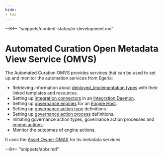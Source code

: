 ```yaml
---
hide:
- toc
---
```


<!-- SPDX-License-Identifier: CC-BY-4.0 -->
<!-- Copyright Contributors to the Egeria project. -->

--8<-- "snippets/content-status/in-development.md"

# Automated Curation Open Metadata View Service (OMVS)

The Automated Curation OMVS provides services that can be used to set up and monitor the automation services from Egeria:

* Retrieving information about [deployed_implementation types](/concepts/deployed-implementation-type) with their linked templates and resources.
* Setting up [integration connectors](/concepts/integration-connector) in an [Integration Daemon](/concepts/integration-daemon).
* Setting up [governance engines](/concepts/governance-engine) for an [Engine Host](/concepts/engine-host).
* Setting up [governance action type](/concepts/governance-action-type) definitions.
* Setting up [governance action process](/concepts/governance-action-process) definitions.
* Initiating governance action types, governance action processes and [engine actions](/concepts/engine-action).
* Monitor the outcomes of engine actions.

It uses the [Asset Owner OMAS](/services/omas/asset-owner/overview) for its metadata services.


--8<-- "snippets/abbr.md"
